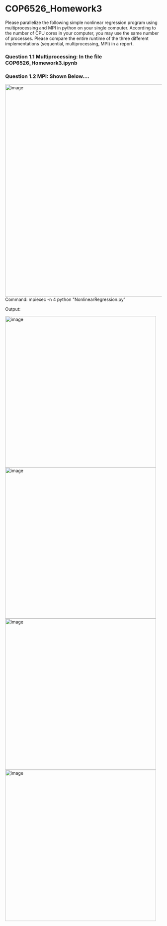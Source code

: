 # COP6526_Homework3

Please parallelize the following simple nonlinear regression program using multiprocessing and MPI in python on your single computer. According to the number of CPU cores in your computer, you may use the same number of processes. Please compare the entire runtime of the three different implementations (sequential, multiprocessing, MPI) in a report.

### Question 1.1 Multiprocessing: In the file COP6526_Homework3.ipynb

### Question 1.2 MPI: Shown Below....

<img width="681" alt="image" src="https://user-images.githubusercontent.com/58046234/202930406-762fa937-e28e-46e3-bf4a-bf338dd6bc5f.png">
Command: mpiexec -n 4 python "NonlinearRegression.py"

Output:

<img width="485" alt="image" src="https://user-images.githubusercontent.com/58046234/202930420-87d670ca-e0c6-4e73-8306-f823e9b262c0.png">
<img width="485" alt="image" src="https://user-images.githubusercontent.com/58046234/202930426-e083c7fe-a9cc-40ae-a695-476b372e1497.png">
<img width="485" alt="image" src="https://user-images.githubusercontent.com/58046234/202930437-630cbcec-1a98-4a0b-9fdd-aac0cf544633.png">
<img width="485" alt="image" src="https://user-images.githubusercontent.com/58046234/202930457-00ba3947-815f-4861-98c7-af26c5bda93f.png">
